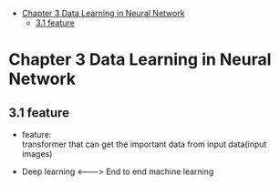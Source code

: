 

<!--
 * @Author       : Jingsheng Lyu
 * @Date         : 2020-07-02 21:55:37
 * @LastEditors  : Jingsheng Lyu
 * @LastEditTime : 2020-07-05 23:09:48
 * @FilePath     : /Deep_Learning/Chapter3/CH3_1/README.md
 * @Github       : https://github.com/jingshenglyu
 * @Web          : https://jingshenglyu.github.io/
 * @E-Mail       : jingshenglyu@gmail.com
--> 
<!-- TOC -->

- [Chapter 3 Data Learning in Neural Network](#chapter-3-data-learning-in-neural-network)
    - [3.1 feature](#31-feature)

<!-- /TOC -->
# Chapter 3 Data Learning in Neural Network

## 3.1 feature
* feature:   
    transformer that can get the important data from input data(input images) 

* Deep learning <---> End to end machine learning

